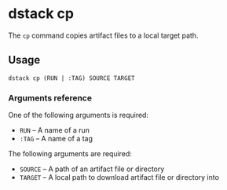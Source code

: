 # dstack cp

The `cp` command copies artifact files to a local target path.

## Usage

```shell
dstack cp (RUN | :TAG) SOURCE TARGET
```

### Arguments reference

One of the following arguments is required:

- `RUN` – A name of a run
- `:TAG` – A name of a tag

The following arguments are required:

- `SOURCE` – A path of an artifact file or directory
- `TARGET` – A local path to download artifact file or directory into
